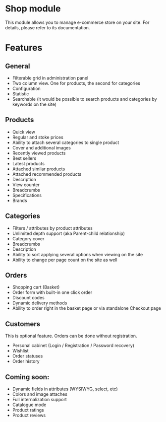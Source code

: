 Shop module
===========

This module allows you to manage e-commerce store on your site. For details, please refer to its documentation.

# Features

## General

 - Filterable grid in administration panel
 - Two column view. One for products, the second for categories
 - Configuration
 - Statistic
 - Searchable (it would be possible to search products and categories by keywords on the site)

## Products

 - Quick view
 - Regular and stoke prices
 - Ability to attach several categories to single product
 - Cover and additional images
 - Recently viewed products
 - Best sellers
 - Latest products
 - Attached similar products
 - Attached recommended products
 - Description
 - View counter
 - Breadcrumbs
 - Specifications
 - Brands

## Categories

 - Filters / attributes by product attributes
 - Unlimited depth support (aka Parent-child relationship)
 - Category cover
 - Breadcrumbs
 - Description
 - Ability to sort applying several options when viewing on the site
 - Ability to change per page count on the site as well

## Orders

 - Shopping cart (Basket)
 - Order form  with built-in one click order
 - Discount codes
 - Dynamic delivery methods
 - Ability to order right in the basket page or via standalone Checkout page
 
## Customers

This is optional feature. Orders can be done without registration.

 - Personal cabinet (Login / Registration / Password recovery)
 - Wishlist
 - Order statuses
 - Order history
 
## Coming soon:

 - Dynamic fields in attributes (WYSIWYG, select, etc)
 - Colors and image attaches
 - Full internalization support
 - Catalogue mode
 - Product ratings
 - Product reviews

